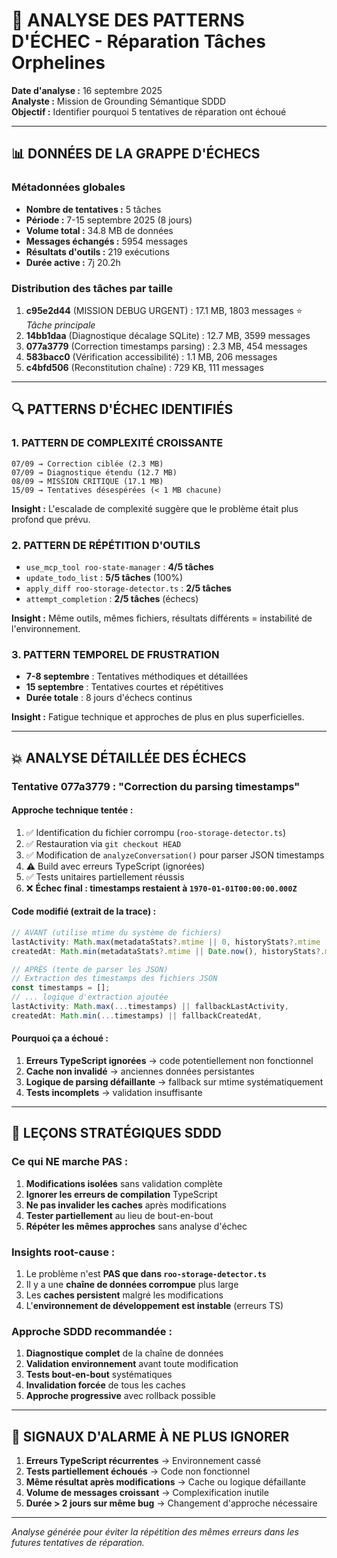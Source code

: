 # 🔬 **ANALYSE DES PATTERNS D'ÉCHEC - Réparation Tâches Orphelines**

**Date d'analyse :** 16 septembre 2025  
**Analyste :** Mission de Grounding Sémantique SDDD  
**Objectif :** Identifier pourquoi 5 tentatives de réparation ont échoué

---

## 📊 **DONNÉES DE LA GRAPPE D'ÉCHECS**

### **Métadonnées globales**
- **Nombre de tentatives :** 5 tâches  
- **Période :** 7-15 septembre 2025 (8 jours)
- **Volume total :** 34.8 MB de données
- **Messages échangés :** 5954 messages  
- **Résultats d'outils :** 219 exécutions
- **Durée active :** 7j 20.2h

### **Distribution des tâches par taille**
1. **c95e2d44** (MISSION DEBUG URGENT) : 17.1 MB, 1803 messages ⭐ *Tâche principale*
2. **14bb1daa** (Diagnostique décalage SQLite) : 12.7 MB, 3599 messages  
3. **077a3779** (Correction timestamps parsing) : 2.3 MB, 454 messages
4. **583bacc0** (Vérification accessibilité) : 1.1 MB, 206 messages
5. **c4bfd506** (Reconstitution chaîne) : 729 KB, 111 messages

---

## 🔍 **PATTERNS D'ÉCHEC IDENTIFIÉS**

### **1. PATTERN DE COMPLEXITÉ CROISSANTE**
```
07/09 → Correction ciblée (2.3 MB)
07/09 → Diagnostique étendu (12.7 MB) 
08/09 → MISSION CRITIQUE (17.1 MB)
15/09 → Tentatives désespérées (< 1 MB chacune)
```

**Insight :** L'escalade de complexité suggère que le problème était plus profond que prévu.

### **2. PATTERN DE RÉPÉTITION D'OUTILS**
- `use_mcp_tool roo-state-manager` : **4/5 tâches**
- `update_todo_list` : **5/5 tâches** (100%)
- `apply_diff roo-storage-detector.ts` : **2/5 tâches**
- `attempt_completion` : **2/5 tâches** (échecs)

**Insight :** Même outils, mêmes fichiers, résultats différents = instabilité de l'environnement.

### **3. PATTERN TEMPOREL DE FRUSTRATION**
- **7-8 septembre** : Tentatives méthodiques et détaillées
- **15 septembre** : Tentatives courtes et répétitives
- **Durée totale** : 8 jours d'échecs continus

**Insight :** Fatigue technique et approches de plus en plus superficielles.

---

## 💥 **ANALYSE DÉTAILLÉE DES ÉCHECS**

### **Tentative 077a3779 : "Correction du parsing timestamps"**

#### **Approche technique tentée :**
1. ✅ Identification du fichier corrompu (`roo-storage-detector.ts`)
2. ✅ Restauration via `git checkout HEAD`
3. ✅ Modification de `analyzeConversation()` pour parser JSON timestamps  
4. ⚠️ Build avec erreurs TypeScript (ignorées)
5. ✅ Tests unitaires partiellement réussis
6. ❌ **Échec final : timestamps restaient à `1970-01-01T00:00:00.000Z`**

#### **Code modifié (extrait de la trace) :**
```typescript
// AVANT (utilise mtime du système de fichiers)
lastActivity: Math.max(metadataStats?.mtime || 0, historyStats?.mtime || 0, uiStats?.mtime || 0),
createdAt: Math.min(metadataStats?.mtime || Date.now(), historyStats?.mtime || Date.now(), uiStats?.mtime || Date.now())

// APRÈS (tente de parser les JSON)
// Extraction des timestamps des fichiers JSON
const timestamps = [];
// ... logique d'extraction ajoutée
lastActivity: Math.max(...timestamps) || fallbackLastActivity,
createdAt: Math.min(...timestamps) || fallbackCreatedAt,
```

#### **Pourquoi ça a échoué :**
1. **Erreurs TypeScript ignorées** → code potentiellement non fonctionnel
2. **Cache non invalidé** → anciennes données persistantes  
3. **Logique de parsing défaillante** → fallback sur mtime systématiquement
4. **Tests incomplets** → validation insuffisante

---

## 🎯 **LEÇONS STRATÉGIQUES SDDD**

### **Ce qui NE marche PAS :**
1. **Modifications isolées** sans validation complète
2. **Ignorer les erreurs de compilation** TypeScript
3. **Ne pas invalider les caches** après modifications
4. **Tester partiellement** au lieu de bout-en-bout
5. **Répéter les mêmes approches** sans analyse d'échec

### **Insights root-cause :**
1. Le problème n'est **PAS que dans `roo-storage-detector.ts`**
2. Il y a une **chaîne de données corrompue** plus large
3. Les **caches persistent** malgré les modifications
4. L'**environnement de développement est instable** (erreurs TS)

### **Approche SDDD recommandée :**
1. **Diagnostique complet** de la chaîne de données
2. **Validation environnement** avant toute modification  
3. **Tests bout-en-bout** systématiques
4. **Invalidation forcée** de tous les caches
5. **Approche progressive** avec rollback possible

---

## 🚨 **SIGNAUX D'ALARME À NE PLUS IGNORER**

1. **Erreurs TypeScript récurrentes** → Environnement cassé
2. **Tests partiellement échoués** → Code non fonctionnel
3. **Même résultat après modifications** → Cache ou logique défaillante
4. **Volume de messages croissant** → Complexification inutile
5. **Durée > 2 jours sur même bug** → Changement d'approche nécessaire

---

*Analyse générée pour éviter la répétition des mêmes erreurs dans les futures tentatives de réparation.*